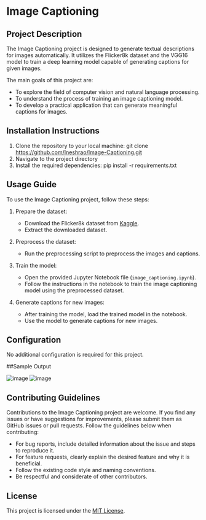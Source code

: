 # Image Captioning

## Project Description

The Image Captioning project is designed to generate textual descriptions for images automatically. It utilizes the Flicker8k dataset and the VGG16 model to train a deep learning model capable of generating captions for given images.

The main goals of this project are:
- To explore the field of computer vision and natural language processing.
- To understand the process of training an image captioning model.
- To develop a practical application that can generate meaningful captions for images.

## Installation Instructions

1. Clone the repository to your local machine: git clone https://github.com/Ineshrao/Image-Captioning.git
2. Navigate to the project directory
3. Install the required dependencies: pip install -r requirements.txt

## Usage Guide

To use the Image Captioning project, follow these steps:

1. Prepare the dataset:
   - Download the Flicker8k dataset from [Kaggle](https://www.kaggle.com/adityajn105/flickr8k).
   - Extract the downloaded dataset.

2. Preprocess the dataset:
   - Run the preprocessing script to preprocess the images and captions.

3. Train the model:
   - Open the provided Jupyter Notebook file (`image_captioning.ipynb`).
   - Follow the instructions in the notebook to train the image captioning model using the preprocessed dataset.

4. Generate captions for new images:
   - After training the model, load the trained model in the notebook.
   - Use the model to generate captions for new images.

## Configuration

No additional configuration is required for this project.

##Sample Output

![image](https://github.com/Ineshrao/Image-Captioning/assets/135340797/903a05d3-96b4-4b32-aa0e-e287536a2df2)
![image](https://github.com/Ineshrao/Image-Captioning/assets/135340797/27bc56d0-33b4-4d82-8164-c755918afbcb)


## Contributing Guidelines

Contributions to the Image Captioning project are welcome. If you find any issues or have suggestions for improvements, please submit them as GitHub issues or pull requests. Follow the guidelines below when contributing:

- For bug reports, include detailed information about the issue and steps to reproduce it.
- For feature requests, clearly explain the desired feature and why it is beneficial.
- Follow the existing code style and naming conventions.
- Be respectful and considerate of other contributors.

## License

This project is licensed under the [MIT License](https://opensource.org/licenses/MIT).




